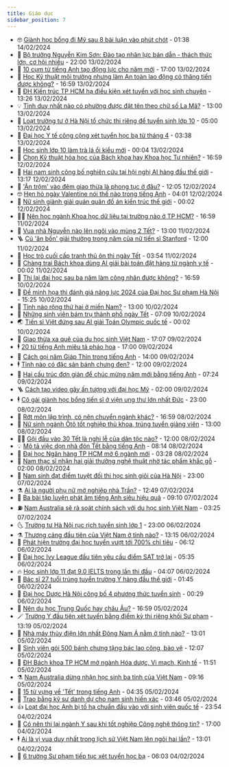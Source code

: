 ```yaml
---
title: Giáo dục
sidebar_position: 7
---
```


<!-- vnexpress-giao-duc:START -->
- 🤓 [Giành học bổng đi Mỹ sau 8 bài luận vào phút chót](https://vnexpress.net/gianh-hoc-bong-di-my-sau-8-bai-luan-vao-phut-chot-4708701.html) - 01:38 14/02/2024
- 🦆 [Bộ trưởng Nguyễn Kim Sơn: Đào tạo nhân lực bán dẫn - thách thức lớn, cơ hội nhiều](https://vnexpress.net/bo-truong-nguyen-kim-son-dao-tao-nhan-luc-ban-dan-thach-thuc-lon-co-hoi-nhieu-4710941.html) - 22:00 13/02/2024
- 🦩 [10 cụm từ tiếng Anh tạo động lực cho năm mới](https://vnexpress.net/10-cum-tu-tieng-anh-tao-dong-luc-cho-nam-moi-4709501.html) - 17:00 13/02/2024
- 🌮 [Học Kỹ thuật môi trường nhưng làm An toàn lao động có thăng tiến được không?](https://vnexpress.net/hoc-ky-thuat-moi-truong-nhung-lam-an-toan-lao-dong-co-thang-tien-duoc-khong-4709519.html) - 16:59 13/02/2024
- 🔭 [ĐH Kiến trúc TP HCM hạ điều kiện xét tuyển với học sinh chuyên](https://vnexpress.net/dh-kien-truc-tp-hcm-ha-dieu-kien-xet-tuyen-voi-hoc-sinh-chuyen-4711173.html) - 13:26 13/02/2024
- 💡 [Tỉnh duy nhất nào có phường được đặt tên theo chữ số La Mã?](https://vnexpress.net/tinh-duy-nhat-nao-co-phuong-duoc-dat-ten-theo-chu-so-la-ma-4708434.html) - 13:00 13/02/2024
- 🥰 [Loạt trường tư ở Hà Nội tổ chức thi riêng để tuyển sinh lớp 10](https://vnexpress.net/loat-truong-tu-o-ha-noi-to-chuc-thi-rieng-de-tuyen-sinh-lop-10-4708985.html) - 05:00 13/02/2024
- 🐲 [Đại học Y tế công cộng xét tuyển học bạ từ tháng 4](https://vnexpress.net/dai-hoc-y-te-cong-cong-xet-tuyen-hoc-ba-tu-thang-4-4711169.html) - 03:38 13/02/2024
- 🦒 [Học sinh lớp 10 làm trà lá ổi kiểu mới](https://vnexpress.net/hoc-sinh-lop-10-lam-tra-la-oi-kieu-moi-4710233.html) - 00:04 13/02/2024
- 🦆 [Chọn Kỹ thuật hóa học của Bách khoa hay Khoa học Tự nhiên?](https://vnexpress.net/chon-ky-thuat-hoa-hoc-cua-bach-khoa-hay-khoa-hoc-tu-nhien-4709534.html) - 16:59 12/02/2024
- 🧰 [Hai nam sinh công bố nghiên cứu tại hội nghị AI hàng đầu thế giới](https://vnexpress.net/hai-nam-sinh-cong-bo-nghien-cuu-tai-hoi-nghi-ai-hang-dau-the-gioi-4708552.html) - 13:17 12/02/2024
- 🐘 [&#39;Ăn trộm&#39; vào đêm giao thừa là phong tục ở đâu?](https://vnexpress.net/an-trom-vao-dem-giao-thua-la-phong-tuc-o-dau-4710084.html) - 12:05 12/02/2024
- 🤓 [Hẹn hò ngày Valentine nói thế nào trong tiếng Anh](https://vnexpress.net/hen-ho-ngay-valentine-noi-the-nao-trong-tieng-anh-4710991.html) - 04:01 12/02/2024
- 🧰 [Nữ sinh giành giải quán quân đồ án kiến trúc thế giới](https://vnexpress.net/nu-sinh-gianh-giai-quan-quan-do-an-kien-truc-the-gioi-4710284.html) - 00:02 12/02/2024
- 🧑‍💻 [Nên học ngành Khoa học dữ liệu tại trường nào ở TP HCM?](https://vnexpress.net/nen-hoc-nganh-khoa-hoc-du-lieu-tai-truong-nao-o-tp-hcm-4706843.html) - 16:59 11/02/2024
- 🫶 [Vua nhà Nguyễn nào lên ngôi vào mùng 2 Tết?](https://vnexpress.net/vua-nha-nguyen-nao-len-ngoi-vao-mung-2-tet-4708930.html) - 13:00 11/02/2024
- 🪜 [Cú &#39;ăn bốn&#39; giải thưởng trong năm của nữ tiến sĩ Stanford](https://vnexpress.net/cu-an-bon-giai-thuong-trong-nam-cua-nu-tien-si-stanford-4709606.html) - 12:00 11/02/2024
- 🎊 [Học trò cuối cấp tranh thủ ôn thi ngày Tết](https://vnexpress.net/hoc-tro-cuoi-cap-tranh-thu-on-thi-ngay-tet-4709651.html) - 03:54 11/02/2024
- 🧐 [Chàng trai Bách khoa dùng AI giải bài toán đặt hàng từ ngành y tế](https://vnexpress.net/chang-trai-bach-khoa-dung-ai-giai-bai-toan-dat-hang-tu-nganh-y-te-4708539.html) - 00:02 11/02/2024
- 🌈 [Thi lại đại học sau ba năm làm công nhân được không?](https://vnexpress.net/thi-lai-dai-hoc-sau-ba-nam-lam-cong-nhan-duoc-khong-4709517.html) - 16:59 10/02/2024
- 🥰 [Đề minh họa thi đánh giá năng lực 2024 của Đại học Sư phạm Hà Nội](https://vnexpress.net/de-minh-hoa-thi-danh-gia-nang-luc-2024-cua-dai-hoc-su-pham-ha-noi-4710824.html) - 15:25 10/02/2024
- 🎡 [Tỉnh nào rộng thứ hai ở miền Nam?](https://vnexpress.net/tinh-nao-rong-thu-hai-o-mien-nam-4708408.html) - 13:00 10/02/2024
- 🎊 [Những sinh viên bám trụ thành phố ngày Tết](https://vnexpress.net/nhung-sinh-vien-bam-tru-thanh-pho-ngay-tet-4710126.html) - 07:09 10/02/2024
- 🌏 [Tiến sĩ Việt đứng sau AI giải Toán Olympic quốc tế](https://vnexpress.net/tien-si-viet-dung-sau-ai-giai-toan-olympic-quoc-te-4710237.html) - 00:02 10/02/2024
- 🥸 [Giao thừa xa quê của du học sinh Việt Nam](https://vnexpress.net/giao-thua-xa-que-cua-du-hoc-sinh-viet-nam-4710436.html) - 17:07 09/02/2024
- 🕴 [20 từ tiếng Anh miêu tả pháo hoa](https://vnexpress.net/20-tu-tieng-anh-mieu-ta-phao-hoa-4707973.html) - 17:00 09/02/2024
- 💂 [Cách gọi năm Giáp Thìn trong tiếng Anh](https://vnexpress.net/cach-goi-nam-giap-thin-trong-tieng-anh-4710297.html) - 14:00 09/02/2024
- 🕴 [Tỉnh nào có đặc sản bánh chưng đen?](https://vnexpress.net/tinh-nao-co-dac-san-banh-chung-den-4709185.html) - 12:00 09/02/2024
- 🌋 [Hai cấu trúc đơn giản để chúc mừng năm mới bằng tiếng Anh](https://vnexpress.net/hai-cau-truc-don-gian-de-chuc-mung-nam-moi-bang-tieng-anh-4710582.html) - 07:24 09/02/2024
- 🪜 [Cách tạo video gây ấn tượng với đại học Mỹ](https://vnexpress.net/cach-tao-video-gay-an-tuong-voi-dai-hoc-my-4708437.html) - 02:00 09/02/2024
- 🕴 [Cô gái giành học bổng tiến sĩ ở viện ung thư lớn nhất Đức](https://vnexpress.net/co-gai-gianh-hoc-bong-tien-si-o-vien-ung-thu-lon-nhat-duc-4705932.html) - 23:00 08/02/2024
- 🎃 [Rớt môn lập trình, có nên chuyển ngành khác?](https://vnexpress.net/rot-mon-lap-trinh-co-nen-chuyen-nganh-khac-4709404.html) - 16:59 08/02/2024
- 🦏 [Nữ sinh ngành Ôtô tốt nghiệp thủ khoa, trúng tuyển giảng viên](https://vnexpress.net/nu-sinh-nganh-oto-tot-nghiep-thu-khoa-trung-tuyen-giang-vien-4709656.html) - 13:00 08/02/2024
- 🧑‍🏫 [Gội đầu vào 30 Tết là nghi lễ của dân tộc nào?](https://vnexpress.net/goi-dau-vao-30-tet-la-nghi-le-cua-dan-toc-nao-4708939.html) - 12:00 08/02/2024
- 💡 [Mô tả việc dọn nhà đón Tết bằng tiếng Anh](https://vnexpress.net/mo-ta-viec-don-nha-don-tet-bang-tieng-anh-4710285.html) - 08:14 08/02/2024
- 🐎 [Đại học Ngân hàng TP HCM mở 6 ngành mới](https://vnexpress.net/dai-hoc-ngan-hang-tp-hcm-mo-6-nganh-moi-4710114.html) - 03:28 08/02/2024
- 🧰 [Nam thạc sĩ nhận hai giải thưởng nghệ thuật nhờ tác phẩm khắc gỗ](https://vnexpress.net/nam-thac-si-nhan-hai-giai-thuong-nghe-thuat-nho-tac-pham-khac-go-4710022.html) - 02:00 08/02/2024
- 🙉 [Nam sinh đạt điểm tuyệt đối thi học sinh giỏi của Hà Nội](https://vnexpress.net/nam-sinh-dat-diem-tuyet-doi-thi-hoc-sinh-gioi-cua-ha-noi-4710002.html) - 23:00 07/02/2024
- ⚗️ [Ai là người phụ nữ mở nghiệp nhà Trần?](https://vnexpress.net/ai-la-nguoi-phu-nu-mo-nghiep-nha-tran-4710040.html) - 12:49 07/02/2024
- 🌝 [Ba bài tập luyện phát âm tiếng Anh siêu hiệu quả](https://vnexpress.net/ba-bai-tap-luyen-phat-am-tieng-anh-sieu-hieu-qua-4710008.html) - 09:10 07/02/2024
- ⛽️ [Nam Australia sẽ rà soát chính sách với du học sinh Việt Nam](https://vnexpress.net/nam-australia-se-ra-soat-chinh-sach-voi-du-hoc-sinh-viet-nam-4709800.html) - 03:25 07/02/2024
- 🌜 [Trường tư Hà Nội rục rịch tuyển sinh lớp 1](https://vnexpress.net/truong-tu-ha-noi-ruc-rich-tuyen-sinh-lop-1-4709413.html) - 23:00 06/02/2024
- ⚗️ [Thương cảng đầu tiên của Việt Nam ở tỉnh nào?](https://vnexpress.net/thuong-cang-dau-tien-cua-viet-nam-o-tinh-nao-4708487.html) - 13:15 06/02/2024
- 🧰 [Phát hiện trường đại học tuyển vượt tới 700% chỉ tiêu](https://vnexpress.net/phat-hien-truong-dai-hoc-tuyen-vuot-toi-700-chi-tieu-4709375.html) - 06:12 06/02/2024
- 🤗 [Đại học Ivy League đầu tiên yêu cầu điểm SAT trở lại](https://vnexpress.net/dai-hoc-ivy-league-dau-tien-yeu-cau-diem-sat-tro-lai-4709289.html) - 05:35 06/02/2024
- 🔥 [Học sinh lớp 11 đạt 9.0 IELTS trong lần thi đầu](https://vnexpress.net/hoc-sinh-lop-11-dat-9-0-ielts-trong-lan-thi-dau-4709282.html) - 04:07 06/02/2024
- 💪 [Bác sĩ 27 tuổi trúng tuyển trường Y hàng đầu thế giới](https://vnexpress.net/bac-si-27-tuoi-trung-tuyen-truong-y-hang-dau-the-gioi-4709179.html) - 01:45 06/02/2024
- 💂 [Đại học Dược Hà Nội công bố 4 phương thức tuyển sinh](https://vnexpress.net/dai-hoc-duoc-ha-noi-cong-bo-4-phuong-thuc-tuyen-sinh-4709196.html) - 00:29 06/02/2024
- 🌮 [Nên du học Trung Quốc hay châu Âu?](https://vnexpress.net/nen-du-hoc-trung-quoc-hay-chau-au-4709175.html) - 16:59 05/02/2024
- 🪄 [Trường Y đầu tiên xét tuyển bằng điểm kỳ thi riêng khối Sư phạm](https://vnexpress.net/truong-y-dau-tien-xet-tuyen-bang-diem-ky-thi-rieng-khoi-su-pham-4709108.html) - 13:19 05/02/2024
- 🎡 [Nhà máy thủy điện lớn nhất Đông Nam Á nằm ở tỉnh nào?](https://vnexpress.net/nha-may-thuy-dien-lon-nhat-dong-nam-a-nam-o-tinh-nao-4709119.html) - 13:01 05/02/2024
- 🌈 [Sinh viên gói 500 bánh chưng tặng bác lao công, bảo vệ](https://vnexpress.net/sinh-vien-goi-500-banh-chung-tang-bac-lao-cong-bao-ve-4709098.html) - 12:07 05/02/2024
- 🎊 [ĐH Bách khoa TP HCM mở ngành Hóa dược, Vi mạch, Kinh tế](https://vnexpress.net/dh-bach-khoa-tp-hcm-mo-nganh-hoa-duoc-vi-mach-kinh-te-4709076.html) - 11:51 05/02/2024
- ⚗️ [Nam Australia dừng nhận học sinh ba tỉnh của Việt Nam](https://vnexpress.net/nam-australia-dung-nhan-hoc-sinh-ba-tinh-cua-viet-nam-4709069.html) - 09:16 05/02/2024
- 🌁 [15 từ vựng về &#39;Tết&#39; trong tiếng Anh](https://vnexpress.net/15-tu-vung-ve-tet-trong-tieng-anh-4708914.html) - 04:35 05/02/2024
- 🦏 [Trao bằng kỹ sư danh dự cho nam sinh hiến xác](https://vnexpress.net/trao-bang-ky-su-danh-du-cho-nam-sinh-hien-xac-4708724.html) - 03:46 05/02/2024
- 👍 [Loạt đại học Anh bị tố hạ chuẩn đầu vào với sinh viên quốc tế](https://vnexpress.net/loat-dai-hoc-anh-bi-to-ha-chuan-dau-vao-voi-sinh-vien-quoc-te-4708514.html) - 23:54 04/02/2024
- 🌈 [Có nên thi lại ngành Y sau khi tốt nghiệp Công nghệ thông tin?](https://vnexpress.net/co-nen-thi-lai-nganh-y-sau-khi-tot-nghiep-cong-nghe-thong-tin-4708605.html) - 17:00 04/02/2024
- 🕴 [Ai là vị vua duy nhất trong lịch sử Việt Nam lên ngôi hai lần?](https://vnexpress.net/ai-la-vi-vua-duy-nhat-trong-lich-su-viet-nam-len-ngoi-hai-lan-4708601.html) - 13:01 04/02/2024
- 🧰 [6 trường Sư phạm tiếp tục xét tuyển học bạ](https://vnexpress.net/6-truong-su-pham-tiep-tuc-xet-tuyen-hoc-ba-4708131.html) - 06:03 04/02/2024<!-- vnexpress-giao-duc:END -->
